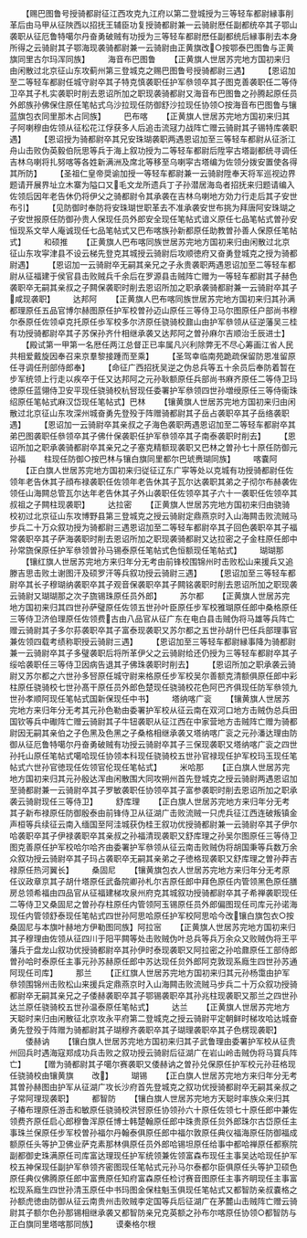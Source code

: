 <!-- { "loadSidebar": true } -->
　　【赐巴图鲁号授骑都尉征江西攻克九江府以第二登城授为三等轻车都尉縁事削革后由马甲从征陜西以招抚王辅臣功复授骑都尉兼一云骑尉厯任副都统卒其子鄂山袭职从征厄鲁特噶尔丹奋勇破贼有功授为三等轻车都尉厯任副都统后縁事削去本身所得之云骑尉其子鄂海现袭骑都尉兼一云骑尉由正黄旗改○按鄂泰巴图鲁与正黄旗同里古尔玛浑同族】
　　海音布巴图鲁
　　【正黄旗人世居苏完地方国初来归由闲散过北京征山东攻蓟州第三登城克之赐巴图鲁号授骑都尉三遇】
　　【恩诏加至二等轻车都尉任城守尉卒其子特克慎袭职任护军叅领卒其子图克善袭职任二等侍卫卒其子札实袭职时削去恩诏所加之职现袭骑都尉又海音布巴图鲁之孙腾起原任员外郎族孙佛保住原任笔帖式乌沙拉现任防御舒沙拉现任协领○按海音布巴图鲁与镶蓝旗包衣同里那木占同族】
　　巴布喀
　　【正黄旗人世居苏完地方国初来归其子阿喇穆由佐领从征松花江俘获多人后追击流冦力战阵亡赠云骑尉其子锡特库袭职遇】
　　【恩诏授为骑都尉卒其兄安珠瑚袭职两遇恩诏加至三等轻车都尉从征浙江舟山击败伪英毅伯阮思等兵于海上叙功授为二等轻车都尉后陞寜古塔副都统寻调任吉林乌喇将扎努喀等各姓新满洲及席北等移至乌喇寜古塔编为佐领分拨安置使各得其所防】
　　【圣祖仁皇帝奨谕加授一等轻车都尉兼一云骑尉陞奉天将军巡视边界题请开展界址立木寨为隘口又毛文龙所遗兵丁子孙潜居海岛者招抚来归题请编入佐领后因年老告休仍将伊父之骑都尉令其承袭在吉林乌喇地方効力行走后其子安世布引】
　　【见防御时奉防将安珠瑚世职革去不准承袭安世布挑为拜唐阿安珠瑚之子安世报原任防御孙贵人保现任员外郎安全现任笔帖式谙义原任七品笔帖式曽孙安恒现系文举人庵诚现任七品笔帖式又巴布喀族孙新都原任助教曽孙善人保原任笔帖式】
　　和硕推
　　【正黄旗人巴布喀同族世居苏完地方国初来归由闲散过北京征山东攻寜津县不设云梯先登克其城授云骑尉后攻顺徳府又奋勇登城克之授为骑都尉遇】
　　【恩诏加一云骑尉卒无嗣其亲兄之子永贵袭职两遇恩诏加至二等轻车都尉从征福建于侯官县击败贼兵千余后在罗源县击贼阵亡赠为一等轻车都尉其子赫色袭职卒无嗣其亲叔之子闗保袭职时削去恩诏所加之职承袭骑都尉兼一云骑尉卒其子咸现袭职】
　　达邦阿
　　【正黄旗人巴布喀同族世居苏完地方国初来归其孙满都理原任五品官博尔赫图原任护军校曽孙迈山原任三等侍卫马尔图原任户部尚书穆尔泰原任佐领卓克托原任歩军校多尔济原任骁骑校鼐山由护军叅领从征逆藩吴三桂有功授骑都尉卒其子苏保孙齐什相继承袭又达邦阿之曽孙麻尔吉顺治壬辰进士】
　　【殿试第一甲第一名厯任两江总督正已率属凡兴利除弊无不尽心筹画江省人民共相爱戴旋因奉召来京羣黎接踵而至乘】
　　【圣驾幸临南苑跪疏保留防恩准留原任寻调任刑部侍郎奉】
　　【命征广西招抚吴逆之伪总兵等五十余员后奉防着暂在步军统领上行走以疾卒于任又达邦阿之元孙耿额原任兵部尚书麻齐原任二等侍卫玛徳原任蓝翎侍卫安平现任骁骑校杭唘现任委署护军叅领四世孙増绶原任三等侍衞珠绍原任笔帖式麻汉岱现任笔帖式】巴林
　　【镶黄旗人世居苏完地方国初来归由闲散过北京征山东攻深州城奋勇先登殁于阵赠骑都尉其子岳占袭职卒其子岳络袭职遇】
　　【恩诏加一云骑尉卒其亲叔之子海色袭职两遇恩诏加至二等轻车都尉卒其弟巴图袭职任叅领卒其子佛什保袭职任护军叅领卒其子南泰袭职时削去】
　　【恩诏所加之职承袭骑都尉卒其亲兄之子塞克精额现袭职又巴林之曽孙七十原任防御元孙福
　　柱现任防御○按巴林与镶白旗同里都尔巴琥赉瑚同族】
　　喀嚢阿
　　【正白旗人世居苏完地方国初来归従征辽东广寜等处以克城有功授骑都尉任佐领年老告休其子顔布禄袭职任佐领年老告休其子瓦尔达袭职其弟之子彻尔布赫袭佐领任山海闗总管瓦尔达年老告休其子外山袭职任佐领卒其子六十一袭职任佐领卒其叔祖之子闗柱现袭职】
　　达拉密
　　【正黄旗人世居苏完地方国初来归由骁骑校初过北京征山东攻博野县第三登城克之授云骑尉定鼎燕京时入山海闗击败流贼马步兵二十万众叙功授为骑都尉三遇恩诏加至二等轻车都尉卒其子回色袭职卒其子福常袭职卒其子萨海袭职时削去恩诏所加之职现袭骑都尉又达拉密之子金柱原任郎中孙常旒保原任护军叅领曽孙马锡泰原任笔帖式色恒额现任笔帖式】
　　瑚瑚那
　　【镶红旗人世居苏完地方来归年分无考由前锋校围锦州时击败松山来援兵又追滕吉思击败土谢图汗及硕罗汗等兵叙功授云骑尉三遇】
　　【恩诏加至三等轻车都尉卒其长子穆瑚纳袭职卒其子观音保袭职卒其子闗铭袭职时削去恩诏所加之职现袭云骑尉又瑚瑚那之次子旒锡珠原任员外郎】
　　苏尔都
　　【正黄旗人世居苏完地方国初来归其四世孙萨璧原任佐领五世孙叶臣原任步军校雅瑚原任郎中桑格原任三等侍卫济伯理原任佐领费古由八品官从征广东在电白县击贼伪将马雄等兵阵亡赠云骑尉其子多尔荪袭职卒其子富泰现袭职又苏尔都之五世孙胡什巴任兵部理事官兼佐领四载考绩称职授云骑尉三遇】
　　【恩诏加至三等轻车都尉縁事降为骑都尉兼一云骑尉卒其子多璧袭职后将所革伊父之云骑尉给还仍授为三等轻车都尉卒其子绥哈袭职任三等侍卫因病告退其子佛珠袭职时削去】
　　【恩诏所加之职承袭云骑尉又苏尔都之六世孙多唘原任城守尉来格原任步军校吴尔善额克清额俱原任郎中彩柱原任骁骑校七世孙髙干原任员外郎色楚现任骁骑校花色阿巴齐俱现任防军叅领九世孙孝顺阿现任笔帖式国新保现任中书】
　　塔纳喀广衮
　　【镶黄旗人世居苏完地方来归年分无考其元孙色勒由委署护军校从征云南在双河口地方击贼伪总兵田国钦等兵中礮阵亡赠云骑尉其子牛钮袭职从征江西在中家营地方击贼阵亡赠为骑都尉因无嗣其亲伯之子色黑及色黑之子桑格相继承袭又塔纳喀广衮之元孙潘达理由防御从征厄鲁特噶尔丹奋勇破贼有功授云骑尉卒其子三保现袭职又塔纳喀广衮之四世孙托山原任笔帖式噶哈现任协领本科现任骁骑校五世孙官禄现任护军校玛玉现任笔帖式六世孙官徳现任佐领官伦现任笔帖式】
　　米哈那
　　【正白旗人世居苏完地方国初来归其元孙殷达浑由闲散围大同攻朔州首先登城克之授云骑尉两遇恩诏加至骑都尉兼一云骑尉卒其子罗敏袭职任协领卒其子富参袭职时削去恩诏所加之职承袭云骑尉现任三等侍卫】
　　舒库理
　　【正白旗人世居苏完地方来归年分无考其子新布禄原任防御殷泰由前锋侍卫从征湖广击败流贼一只虎兵征江西连破叛镇金声桓等兵续征云南入缅国至阿洼城获伪桂王叙功优授骑都尉兼一云骑尉卒其子伊尔哈袭职卒其子伊禄袭职卒其亲叔之孙福清现袭职又舒库理之孙吴尔图原任三等侍卫图克善原任护军校哈尔哈齐由委署护军叅领从征云南击败贼伪将胡国秉等兵数万余众叙功授云骑尉卒其子玛占袭职卒无嗣其亲弟之子徳格现袭职又舒库理之曽孙莽吉禄原任热河翼长】
　　桑固尼
　　【镶黄旗包衣人世居苏完地方来归年分无考原任议政章京其子胡什塔原任武备院卿孙札尔吉原任郎中拜色原任内管领黑色原任膳房总领希福由四品官从征福建梯攻泉州府克其城叙功授骑都尉卒其子希禅袭职现任二等侍卫又桑固尼之曽孙存柱原任内管领阿玉锡原任员外郎偏图现任司库元孙诺海现任内管领舒泰现任笔帖式四世孙阿思哈原任护军校阿思哈今改镶白旗包衣○按桑固尼与本旗叶赫地方伊勒图同族】阿拉宻
　　【正黄旗人世居苏完地方国初来归其子穆理由佐领从征四川于阳平闗等处击败贼伪叶总兵等兵万余众又败贼伪将王平藩兵于盘龙山叙功优授骑都尉卒其孙伊时泰现袭职又阿拉密之孙哈鼐原任工部侍郎曽孙哈时泰原任主事元孙苏赫原任郎中苏达现任贠外郎阿克敦现系廕生四世孙苏通阿现任司库】
　　那兰
　　【正红旗人世居苏完地方国初来归其元孙杨霭由护军叅领围锦州击败松山来援兵定鼎燕京时入山海闗击败流贼马步兵二十万众叙功授骑都尉卒无嗣其亲兄之子倭赫袭职卒其子鄂锡袭职卒其孙兆柱现袭职又那兰之四世孙达兰原任骁骑校五世孙温泰原任笔帖式】
　　达兰
　　【正黄旗人世居苏完地方天聪时来归由闲散征北京攻永平府第二登城克之授云骑尉平定朝鲜时梯攻哈达城奋勇先登殁于阵赠为骑都尉其子瑚穆齐袭职卒其子瑚理袭职卒其子色楞现袭职】
　　倭赫讷
　　【镶白旗人世居苏完地方国初来归其子武鲁理由委署护军校从征贵州回兵时遇海寇郑成功兵击败之叙功授云骑尉后征湖广在岩山岭击贼伪将马寳兵阵亡】
　　【赠为骑都尉其子噶尔赛袭职又倭赫讷之曽孙兑保原任护军校元孙荘格现任骁骑校由镶黄旗
　　改】
　　瑚锡
　　【正白旗人世居苏完地方来归年分无考其曽孙赫图由护军从征湖广攻长沙府首先登城克之叙功优授骑都尉卒无嗣其亲叔之子常阿理现袭职】
　　都智防
　　【镶白旗人世居苏完地方天聪时率族众来归其子椿布理原任游击和敏原任骁骑校洪唘原任协领孙六十原任佐领七十原任郎中兼佐领费齐原任启心郎穆鲁浑原任博士韩楚翰原任郎中珠贵原任贠外郎珠尔古岱原任主事珠兰保原任步军校曽孙福尔丹翰泰俱原任郎中福尔敦原任典仪福海原任防御福成额原任头等护卫佛业萨克素那林俱原任员外郎哈锡坦原任给事中都哈禅原任都察院副都御史珠满原任司库富达理现任护军统领兼佐领富森布现任主事吴达哈现任护军校五神保现任副护军叅领齐密图现任笔帖式元孙马尔泰都尔臣俱原任头等护卫硕色原任典仪佛腾原任郎中富赉原任知府富森原任检讨赛音图原任主事齐眀现任主事富松现系廕生四世孙清玉原任中书玛图金保柱魁玉俱现任笔帖式又都智防亲叔嚢格之孙额虎徳由防御从征云南贵州击败贼李定国等兵后征湖广在茅麓山击贼阵亡赠云骑尉其子额尔色孙那锡相继承袭又都智防亲兄克英额之孙布尔喀原任协领○都智防与正白旗同里塔喀那同族】
　　谟秦格尔根
